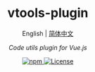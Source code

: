<h1 align="center">vtools-plugin</h1>

<p align="center">
    English | <a href="./README-CN.md">简体中文</a>
</p>

<p align="center">
    <em>Code utils plugin for Vue.js</em>
</p>

<p align="center">
  <a href="https://www.npmjs.com/package/pinia-plugin-persistedtauri">
    <img alt="npm" src="https://img.shields.io/npm/v/vtools-plugin?color=%23c12127&label=vtools-plugin&logo=npm" />
  </a>
  <a href="https://github.com/xiaochen0517/pinia-plugin-persistedtauri/blob/master/LICENSE">
    <img alt="License" src="https://img.shields.io/github/license/xiaochen0517/pinia-plugin-persistedtauri?color=%233da639&logo=open%20source%20initiative" />
  </a>
</p>
